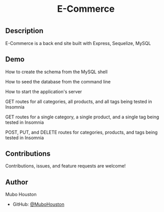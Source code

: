 <h1 align="center"> E-Commerce <h1>

## Description
E-Commerce is a back end site built with Express, Sequelize, MySQL

## Demo
How to create the schema from the MySQL shell
<img scr="./assets/videos/schema-db.gif">

How to seed the database from the command line
<img scr="./assets/videos/seed-db.gif">

How to start the application's server
<img scr="./assets/videos/start-server.gif">

GET routes for all categories, all products, and all tags being tested in Insomnia
<img scr="./assets/videos/GET-all-requests.gif">

GET routes for a single category, a single product, and a single tag being tested in Insomnia
<img scr="./assets/videos/GET-single-requests.gif">

POST, PUT, and DELETE routes for categories, products, and tags being tested in Insomnia 
<img scr="./assets/videos/All-DELETE-requests.gif">

## Contributions
Contributions, issues, and feature requests are welcome!

## Author

Mubo Houston

- GitHub: [@MuboHouston](https://github.com/MuboHouston)
